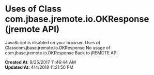 # Uses of Class com.jbase.jremote.io.OKResponse (jremote API)

JavaScript is disabled on your browser. Uses of Classcom.jbase.jremote.io.OKResponse No usage of com.jbase.jremote.io.OKResponse Back to jREMOTE API  

**Created At:** 9/25/2017 11:46:44 AM  
**Updated At:** 4/4/2018 11:21:50 PM  

